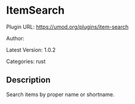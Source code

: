 # ItemSearch

Plugin URL: https://umod.org/plugins/item-search

Author: 

Latest Version: 1.0.2

Categories: rust

## Description

Search items by proper name or shortname.
